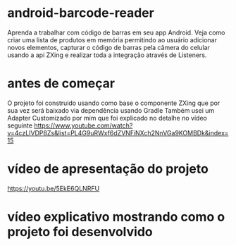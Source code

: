 # android-barcode-reader
Aprenda a trabalhar com código de barras em seu app Android. Veja como criar uma lista de produtos em memória permitindo ao usuário adicionar novos elementos, capturar o código de barras pela câmera do celular usando a api ZXing e realizar toda a integração através de Listeners.

# antes de começar
O projeto foi construido usando como base o componente ZXing que por sua vez será baixado via dependência usando Gradle
Também usei um Adapter Customizado por mim que foi explicado no detalhe no vídeo seguinte
https://www.youtube.com/watch?v=4czLIVDP8Zs&list=PL4G9uRWxf6dZVNFiNXch2NnVGa9KOMBDk&index=15

# vídeo de apresentação do projeto
https://youtu.be/5EkE6QLNRFU

# vídeo explicativo mostrando como o projeto foi desenvolvido
